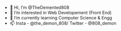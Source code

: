 - 👋 Hi, I’m @TheDemented808
- 👀 I’m interested in Web Developement (Front End)
- 🌱 I’m currently learning Computer Science & Engg 
- 📫 Insta - @the_demon_808/ Twitter - @808_demon

<!---
TheDemon808/TheDemon808 is a ✨ special ✨ repository because its `README.md` (this file) appears on your GitHub profile.
You can click the Preview link to take a look at your changes.
--->
